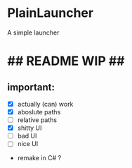 # PlainLauncher
A simple launcher

# \#\# README WIP \#\#

## important:
 - [x] actually (can) work
 - [x] aboslute paths
 - [ ] relative paths
 - [x] shitty UI
 - [ ] bad UI
 - [ ] nice UI
 - remake in C# ?